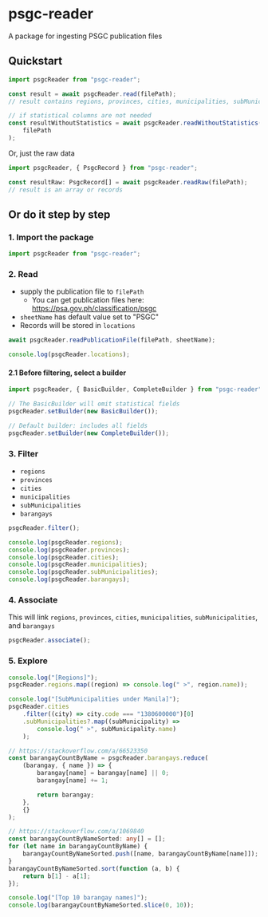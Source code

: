 # psgc-reader

A package for ingesting PSGC publication files

## Quickstart

```typescript
import psgcReader from "psgc-reader";

const result = await psgcReader.read(filePath);
// result contains regions, provinces, cities, municipalities, subMunicipalities, and barangays that are associated with each other

// if statistical columns are not needed
const resultWithoutStatistics = await psgcReader.readWithoutStatistics(
    filePath
);
```

Or, just the raw data

```typescript
import psgcReader, { PsgcRecord } from "psgc-reader";

const resultRaw: PsgcRecord[] = await psgcReader.readRaw(filePath);
// result is an array or records
```

## Or do it step by step

### 1. Import the package

```typescript
import psgcReader from "psgc-reader";
```

### 2. Read

-   supply the publication file to `filePath`
    -   You can get publication files here: https://psa.gov.ph/classification/psgc
-   `sheetName` has default value set to "PSGC"
-   Records will be stored in `locations`

```typescript
await psgcReader.readPublicationFile(filePath, sheetName);

console.log(psgcReader.locations);
```

#### 2.1 Before filtering, select a builder

```typescript
import psgcReader, { BasicBuilder, CompleteBuilder } from "psgc-reader";

// The BasicBuilder will omit statistical fields
psgcReader.setBuilder(new BasicBuilder());

// Default builder: includes all fields
psgcReader.setBuilder(new CompleteBuilder());
```

### 3. Filter

-   `regions`
-   `provinces`
-   `cities`
-   `municipalities`
-   `subMunicipalities`
-   `barangays`

```typescript
psgcReader.filter();

console.log(psgcReader.regions);
console.log(psgcReader.provinces);
console.log(psgcReader.cities);
console.log(psgcReader.municipalities);
console.log(psgcReader.subMunicipalities);
console.log(psgcReader.barangays);
```

### 4. Associate

This will link `regions`, `provinces`, `cities`, `municipalities`, `subMunicipalities`, and `barangays`

```typescript
psgcReader.associate();
```

### 5. Explore

```typescript
console.log("[Regions]");
psgcReader.regions.map((region) => console.log(" >", region.name));

console.log("[SubMunicipalities under Manila]");
psgcReader.cities
    .filter((city) => city.code === "1380600000")[0]
    .subMunicipalities?.map((subMunicipality) =>
        console.log(" >", subMunicipality.name)
    );

// https://stackoverflow.com/a/66523350
const barangayCountByName = psgcReader.barangays.reduce(
    (barangay, { name }) => {
        barangay[name] = barangay[name] || 0;
        barangay[name] += 1;

        return barangay;
    },
    {}
);

// https://stackoverflow.com/a/1069840
const barangayCountByNameSorted: any[] = [];
for (let name in barangayCountByName) {
    barangayCountByNameSorted.push([name, barangayCountByName[name]]);
}
barangayCountByNameSorted.sort(function (a, b) {
    return b[1] - a[1];
});

console.log("[Top 10 barangay names]");
console.log(barangayCountByNameSorted.slice(0, 10));
```
